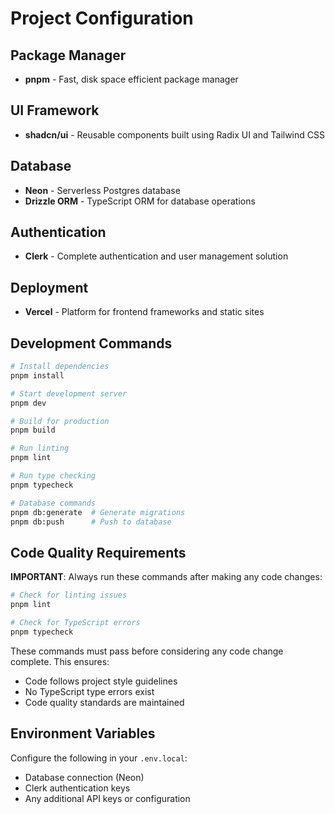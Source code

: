 # Project Configuration

## Package Manager
- **pnpm** - Fast, disk space efficient package manager

## UI Framework
- **shadcn/ui** - Reusable components built using Radix UI and Tailwind CSS

## Database
- **Neon** - Serverless Postgres database
- **Drizzle ORM** - TypeScript ORM for database operations

## Authentication
- **Clerk** - Complete authentication and user management solution

## Deployment
- **Vercel** - Platform for frontend frameworks and static sites

## Development Commands
```bash
# Install dependencies
pnpm install

# Start development server
pnpm dev

# Build for production
pnpm build

# Run linting
pnpm lint

# Run type checking
pnpm typecheck

# Database commands
pnpm db:generate  # Generate migrations
pnpm db:push      # Push to database
```

## Code Quality Requirements
**IMPORTANT**: Always run these commands after making any code changes:

```bash
# Check for linting issues
pnpm lint

# Check for TypeScript errors
pnpm typecheck
```

These commands must pass before considering any code change complete. This ensures:
- Code follows project style guidelines
- No TypeScript type errors exist
- Code quality standards are maintained

## Environment Variables
Configure the following in your `.env.local`:
- Database connection (Neon)
- Clerk authentication keys
- Any additional API keys or configuration